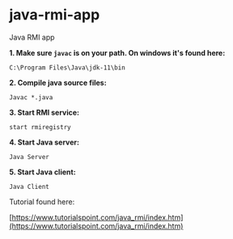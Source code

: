 # java-rmi-app
Java RMI app

**1. Make sure `javac` is on your path. On windows it's found here:**

`C:\Program Files\Java\jdk-11\bin`

**2. Compile java source files:**

`Javac *.java`

**3. Start RMI service:**

`start rmiregistry`

**4. Start Java server:**

`Java Server`

**5. Start Java client:**

`Java Client`

 Tutorial found here:
 
 [https://www.tutorialspoint.com/java_rmi/index.htm](https://www.tutorialspoint.com/java_rmi/index.htm)

